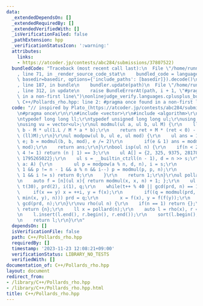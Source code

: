 ```yaml
---
data:
  _extendedDependsOn: []
  _extendedRequiredBy: []
  _extendedVerifiedWith: []
  _isVerificationFailed: false
  _pathExtension: hpp
  _verificationStatusIcon: ':warning:'
  attributes:
    links:
    - https://atcoder.jp/contests/abc284/submissions/37807522)
  bundledCode: "Traceback (most recent call last):\n  File \"/home/runner/.local/lib/python3.10/site-packages/onlinejudge_verify/documentation/build.py\"\
    , line 71, in _render_source_code_stat\n    bundled_code = language.bundle(stat.path,\
    \ basedir=basedir, options={'include_paths': [basedir]}).decode()\n  File \"/home/runner/.local/lib/python3.10/site-packages/onlinejudge_verify/languages/cplusplus.py\"\
    , line 187, in bundle\n    bundler.update(path)\n  File \"/home/runner/.local/lib/python3.10/site-packages/onlinejudge_verify/languages/cplusplus_bundle.py\"\
    , line 312, in update\n    raise BundleErrorAt(path, i + 1, \"#pragma once found\
    \ in a non-first line\")\nonlinejudge_verify.languages.cplusplus_bundle.BundleErrorAt:\
    \ C++/Pollards_rho.hpp: line 2: #pragma once found in a non-first line\n"
  code: "// inspired by Plato_(https://atcoder.jp/contests/abc284/submissions/37807522)\r\
    \n#pragma once\r\n\r\n#include <vector>\r\n#include <algorithm>\r\n#include <numeric>\r\
    \ntypedef long long ll;\r\ntypedef unsigned long long ul;\r\nusing namespace std;\r\
    \nusing vu = vector<ul>;\r\nul modmul(ul a, ul b, ul M) {\r\n    ll ret = a *\
    \ b - M * ul(1.L / M * a * b);\r\n    return ret + M * (ret < 0) - M * (ret >=\
    \ (ll)M);\r\n}\r\nul modpow(ul b, ul e, ul mod) {\r\n    ul ans = 1;\r\n    for(;\
    \ e; b = modmul(b, b, mod), e /= 2)\r\n        if(e & 1) ans = modmul(ans, b,\
    \ mod);\r\n    return ans;\r\n}\r\nbool isp(ul n) {\r\n    if(n < 2 || n % 6 %\
    \ 4 != 1) return (n | 1) == 3;\r\n    ul A[] = {2, 325, 9375, 28178, 450775, 9780504,\
    \ 1795265022};\r\n    ul s = __builtin_ctzll(n - 1), d = n >> s;\r\n    for(auto\
    \ a: A) {\r\n        ul p = modpow(a % n, d, n), i = s;\r\n        while(p !=\
    \ 1 && p != n - 1 && a % n && i--) p = modmul(p, p, n);\r\n        if(p != n -\
    \ 1 && i != s) return 0;\r\n    }\r\n    return 1;\r\n}\r\nul pollard(ul n) {\r\
    \n    auto f = [n](ul x){ return modmul(x, x, n) + 1; };\r\n    ul x = 0, y(0),\
    \ t(30), prd(2), i(1), q;\r\n    while(t++ % 40 || gcd(prd, n) == 1) {\r\n   \
    \     if(x == y) x = ++i, y = f(x);\r\n        if((q = modmul(prd, max(x, y) -\
    \ min(x, y), n))) prd = q;\r\n        x = f(x), y = f(f(y));\r\n    }\r\n    return\
    \ gcd(prd, n);\r\n}\r\nvu rho(ul n) {\r\n    if(n == 1) return {};\r\n    if(isp(n))\
    \ return {n};\r\n    ll x = pollard(n);\r\n    auto l = rho(x), r = rho(n / x);\r\
    \n    l.insert(l.end(), r.begin(), r.end());\r\n    sort(l.begin(), l.end());\r\
    \n    return l;\r\n}\r\n"
  dependsOn: []
  isVerificationFile: false
  path: C++/Pollards_rho.hpp
  requiredBy: []
  timestamp: '2023-11-23 12:08:21+09:00'
  verificationStatus: LIBRARY_NO_TESTS
  verifiedWith: []
documentation_of: C++/Pollards_rho.hpp
layout: document
redirect_from:
- /library/C++/Pollards_rho.hpp
- /library/C++/Pollards_rho.hpp.html
title: C++/Pollards_rho.hpp
---
```

